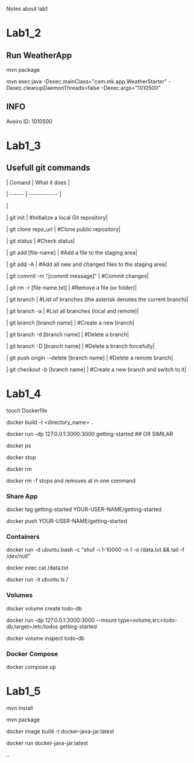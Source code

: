 Notes about lab1
# Lab1_2

## Run WeatherApp

mvn package

mvn exec:java -Dexec.mainClass="com.mk.app.WeatherStarter" -Dexec.cleanupDaemonThreads=false -Dexec.args="1010500" 

## INFO

Aveiro ID: 1010500


# Lab1_3
## Usefull git commands
| Comand | What it does |

| ------ | ------------ |

|

| git init	                               | #Initialize a local Git repository|

| git clone repo_url	                   | #Clone public repository|

| git status	                           | #Check status|

| git add [file-name]	                   | #Add a file to the staging area|

| git add -A	                           | #Add all new and changed files to the staging area|

| git commit -m "[commit message]"	       | #Commit changes|

| git rm -r [file-name.txt]     	       | #Remove a file (or folder)|

| git branch	                           | #List of branches (the asterisk denotes the current branch)|

| git branch -a	                           | #List all branches (local and remote)|

| git branch [branch name]	               | #Create a new branch|

| git branch -d [branch name]	           | #Delete a branch|

| git branch -D [branch name]	           | #Delete a branch forcefully|

| git push origin --delete [branch name]   | #Delete a remote branch|

| git checkout -b [branch name]	           | #Create a new branch and switch to it|

# Lab1_4

touch Dockerfile 

docker build -t <directory_name> .

docker run -dp 127.0.0.1:3000:3000 getting-started  ## OR SIMILAR

docker ps

docker stop <the-container-id>

docker rm <the-container-id>

docker rm -f <the-container-id> stops and removes at in one command

### Share App
docker tag getting-started YOUR-USER-NAME/getting-started

docker push YOUR-USER-NAME/getting-started

### Containers
docker run -d ubuntu bash -c "shuf -i 1-10000 -n 1 -o /data.txt && tail -f /dev/null"

docker exec <container-id> cat /data.txt

docker run -it ubuntu ls /

### Volumes
docker volume create todo-db

docker run -dp 127.0.0.1:3000:3000 --mount type=volume,src=todo-db,target=/etc/todos getting-started

docker volume inspect todo-db

### Docker Compose
docker compose up

# Lab1_5

mvn install

mvn package

docker image build -t docker-java-jar:latest

docker run docker-java-jar:latest

..